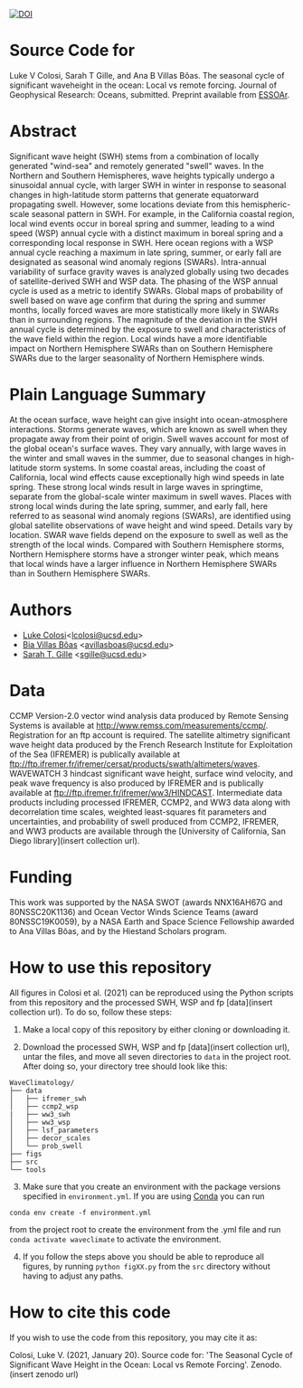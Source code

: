 [![DOI](https://zenodo.org/badge/307830945.svg)](https://zenodo.org/badge/latestdoi/307830945)

# Source Code for

Luke V Colosi, Sarah T Gille, and Ana B Villas Bôas. The seasonal cycle of significant waveheight in the ocean: Local vs remote forcing. Journal of Geophysical Research: Oceans, submitted. Preprint available from [ESSOAr](https://www.essoar.org/doi/10.1002/essoar.10506029.1).

# Abstract

Significant wave height (SWH) stems from a combination of locally generated "wind-sea" and remotely generated "swell" waves. In the Northern and Southern Hemispheres, wave heights typically undergo a sinusoidal annual cycle, with larger SWH in winter in response to seasonal changes in high-latitude storm patterns that generate equatorward propagating swell.  However, some locations deviate from this hemispheric-scale seasonal pattern in SWH. For example, in the California coastal region, local wind events occur in boreal spring and summer, leading to a wind speed (WSP) annual cycle with a distinct maximum in boreal spring and a corresponding local response in SWH. Here ocean regions with a WSP annual cycle reaching a maximum in late spring, summer, or early fall are designated as seasonal wind anomaly regions (SWARs). Intra-annual variability of surface gravity waves is analyzed globally using two decades of satellite-derived SWH and WSP data. The phasing of the WSP annual cycle is used as a metric to identify SWARs. Global maps of probability of swell based on wave age confirm that during the spring and summer months, locally forced waves are more statistically more likely in SWARs than in surrounding regions. The magnitude of the deviation in the SWH annual cycle is determined by the exposure to swell and characteristics of the wave field within the region. Local winds have a more identifiable impact on Northern Hemisphere SWARs than on Southern Hemisphere SWARs due to the larger seasonality of Northern Hemisphere winds. 

# Plain Language Summary

At the ocean surface, wave height can give insight into ocean-atmosphere interactions. Storms generate waves, which are known as swell when they propagate away from their point of origin. Swell waves account for most of the global ocean's surface waves. They vary annually, with large waves in the winter and small waves in the summer, due to seasonal changes in high-latitude storm systems. In some coastal areas, including the coast of California, local wind effects cause exceptionally high wind speeds in late spring. These strong local winds result in large waves in springtime, separate from the global-scale winter maximum in swell waves. Places with strong local winds during the late spring, summer, and early fall, here referred to as seasonal wind anomaly regions (SWARs), are identified using global satellite observations of wave height and wind speed. Details vary by location. SWAR wave fields depend on the exposure to swell as well as the strength of the local winds. Compared with Southern Hemisphere storms, Northern Hemisphere storms have a stronger winter peak, which means that local winds have a larger influence in Northern Hemisphere SWARs than in Southern Hemisphere SWARs.

# Authors 
* [Luke Colosi](https://lcolosi.github.io/)<<lcolosi@ucsd.edu>>
* [Bia Villas Bôas](https://biavillasboas.github.io/) <<avillasboas@ucsd.edu>>
* [Sarah T. Gille](http://www-pord.ucsd.edu/~sgille/) <<sgille@ucsd.edu>>

# Data
CCMP Version-2.0 vector wind analysis data produced by Remote Sensing Systems is available at http://www.remss.com/measurements/ccmp/. Registration for an ftp account is required. The satellite altimetry significant wave height data produced by the French Research Institute for Exploitation of the Sea (IFREMER) is publically available at ftp://ftp.ifremer.fr/ifremer/cersat/products/swath/altimeters/waves. WAVEWATCH 3 hindcast significant wave height, surface wind velocity, and peak wave frequency is also produced by IFREMER and is publically available at  ftp://ftp.ifremer.fr/ifremer/ww3/HINDCAST. Intermediate data products including processed IFREMER, CCMP2, and WW3 data along with decorrelation time scales, weighted least-squares fit parameters and uncertainties, and probability of swell produced from CCMP2, IFREMER, and WW3 products are available through the [University of California, San Diego library](insert collection url).

# Funding
This work was supported by the NASA SWOT (awards NNX16AH67G and 80NSSC20K1136) and Ocean Vector Winds Science Teams (award 80NSSC19K0059), by a NASA Earth and Space Science Fellowship awarded to Ana Villas Bôas, and by the Hiestand Scholars program.

# How to use this repository

All figures in Colosi et al. (2021) can be reproduced using the Python scripts from this repository and the processed SWH, WSP and fp [data](insert collection url). To do so, follow these steps:

1. Make a local copy of this repository by either cloning or downloading it.

2. Download the processed SWH, WSP and fp [data](insert collection url), untar the files, and move all seven directories to `data` in the project root. After doing so, your directory tree should look like this:

```
WaveClimatology/
├── data
│   ├── ifremer_swh
│   ├── ccmp2_wsp
|   ├── ww3_swh
│   ├── ww3_wsp
│   ├── lsf_parameters
│   ├── decor_scales
│   └── prob_swell
├── figs
├── src
└── tools
```

3. Make sure that you create an environment with the package versions specified in `environment.yml`. If you are using [Conda](https://docs.conda.io/en/latest/) you can run 

`conda env create -f environment.yml`

from the project root to create the environment from the .yml file and run `conda activate waveclimate` to activate the environment.

4. If you follow the steps above you should be able to reproduce all figures, by running `python figXX.py` from the `src` directory without having to adjust any paths.

# How to cite this code

If you wish to use the code from this repository, you may cite it as: 

Colosi, Luke V. (2021, January 20). Source code for: 'The Seasonal Cycle of Significant Wave Height in the Ocean:  Local vs Remote Forcing'. Zenodo. (insert zenodo url)
